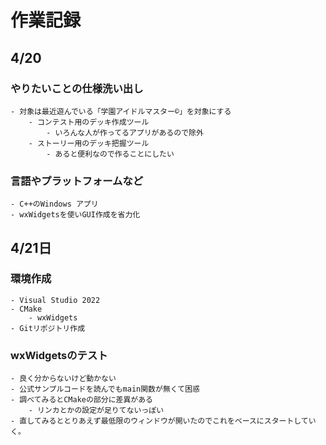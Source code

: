 ﻿# 作業記録

## 4/20
### やりたいことの仕様洗い出し
	- 対象は最近遊んでいる「学園アイドルマスター©」を対象にする
		- コンテスト用のデッキ作成ツール
			- いろんな人が作ってるアプリがあるので除外
		- ストーリー用のデッキ把握ツール
			- あると便利なので作ることにしたい

### 言語やプラットフォームなど
	- C++のWindows アプリ
	- wxWidgetsを使いGUI作成を省力化

## 4/21日
### 環境作成
	- Visual Studio 2022
	- CMake
		- wxWidgets
	- Gitリポジトリ作成

### wxWidgetsのテスト
	- 良く分からないけど動かない
	- 公式サンプルコードを読んでもmain関数が無くて困惑
	- 調べてみるとCMakeの部分に差異がある
		- リンカとかの設定が足りてないっぽい
	- 直してみるととりあえず最低限のウィンドウが開いたのでこれをベースにスタートしていく。
